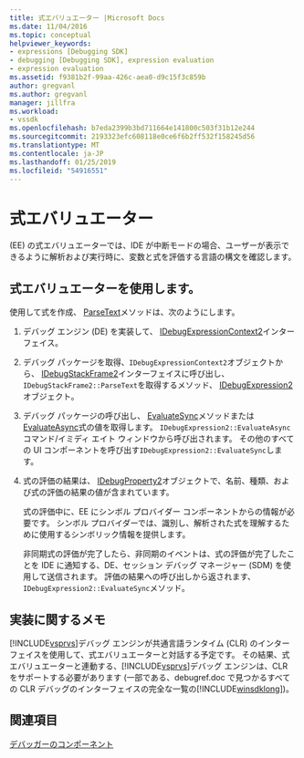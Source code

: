 ```yaml
---
title: 式エバリュエーター |Microsoft Docs
ms.date: 11/04/2016
ms.topic: conceptual
helpviewer_keywords:
- expressions [Debugging SDK]
- debugging [Debugging SDK], expression evaluation
- expression evaluation
ms.assetid: f9381b2f-99aa-426c-aea0-d9c15f3c859b
author: gregvanl
ms.author: gregvanl
manager: jillfra
ms.workload:
- vssdk
ms.openlocfilehash: b7eda2399b3bd711664e141800c503f31b12e244
ms.sourcegitcommit: 2193323efc608118e0ce6f6b2ff532f158245d56
ms.translationtype: MT
ms.contentlocale: ja-JP
ms.lasthandoff: 01/25/2019
ms.locfileid: "54916551"
---
```

# <a name="expression-evaluator"></a>式エバリュエーター
(EE) の式エバリュエーターでは、IDE が中断モードの場合、ユーザーが表示できるように解析および実行時に、変数と式を評価する言語の構文を確認します。  
  
## <a name="use-expression-evaluators"></a>式エバリュエーターを使用します。  
 使用して式を作成、 [ParseText](../../extensibility/debugger/reference/idebugexpressioncontext2-parsetext.md)メソッドは、次のようにします。  
  
1. デバッグ エンジン (DE) を実装して、 [IDebugExpressionContext2](../../extensibility/debugger/reference/idebugexpressioncontext2.md)インターフェイス。  
  
2. デバッグ パッケージを取得、`IDebugExpressionContext2`オブジェクトから、 [IDebugStackFrame2](../../extensibility/debugger/reference/idebugstackframe2.md)インターフェイスに呼び出し、`IDebugStackFrame2::ParseText`を取得するメソッド、 [IDebugExpression2](../../extensibility/debugger/reference/idebugexpression2.md)オブジェクト。  
  
3. デバッグ パッケージの呼び出し、 [EvaluateSync](../../extensibility/debugger/reference/idebugexpression2-evaluatesync.md)メソッドまたは[EvaluateAsync](../../extensibility/debugger/reference/idebugexpression2-evaluateasync.md)式の値を取得します。 `IDebugExpression2::EvaluateAsync` コマンド/イミディ エイト ウィンドウから呼び出されます。 その他のすべての UI コンポーネントを呼び出す`IDebugExpression2::EvaluateSync`します。  
  
4. 式の評価の結果は、 [IDebugProperty2](../../extensibility/debugger/reference/idebugproperty2.md)オブジェクトで、名前、種類、および式の評価の結果の値が含まれています。  
  
   式の評価中に、EE にシンボル プロバイダー コンポーネントからの情報が必要です。 シンボル プロバイダーでは、識別し、解析された式を理解するために使用するシンボリック情報を提供します。  
  
   非同期式の評価が完了したら、非同期のイベントは、式の評価が完了したことを IDE に通知する、DE、セッション デバッグ マネージャー (SDM) を使用して送信されます。 評価の結果への呼び出しから返されます、`IDebugExpression2::EvaluateSync`メソッド。  
  
## <a name="implementation-notes"></a>実装に関するメモ  
 [!INCLUDE[vsprvs](../../code-quality/includes/vsprvs_md.md)]デバッグ エンジンが共通言語ランタイム (CLR) のインターフェイスを使用して、式エバリュエーターと対話する予定です。 その結果、式エバリュエーターと連動する、[!INCLUDE[vsprvs](../../code-quality/includes/vsprvs_md.md)]デバッグ エンジンは、CLR をサポートする必要があります (一部である、debugref.doc で見つかるすべての CLR デバッグのインターフェイスの完全な一覧の[!INCLUDE[winsdklong](../../deployment/includes/winsdklong_md.md)])。  
  
## <a name="see-also"></a>関連項目  
 [デバッガーのコンポーネント](../../extensibility/debugger/debugger-components.md)
